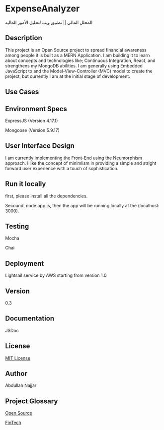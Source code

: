 # ExpenseAnalyzer
المحلل المالي || تطبيق ويب لتحليل الأمور المالية


## Description
This project is an Open Source project to spread financial awareness among people it is built as a MERN Application. I am building it to learn about concepts and technologies like; Continuous Integration, React, and strengthens my MongoDB abilities. I am generally using Embedded JavaScript to and the Model-View-Controller (MVC) model to create the project, but currently I am at the initial stage of development.

## Use Cases


## Environment Specs

ExpressJS (Version 4.17.1)

Mongoose (Version 5.9.17)


## User Interface Design
I am currently implementing the Front-End using the Neumorphism approach. I like the concept of minimlism in providing a simple and stright forward user experience with a touch of sophistication.

## Run it locally
first, please install all the dependencies.

Secound, node app.js, then the app will be running locally at the (localhost: 3000).


## Testing

Mocha

Chai


## Deployment
Lightsail service by AWS starting from version 1.0

## Version
0.3

## Documentation

JSDoc

## License
[MIT License](https://choosealicense.com/licenses/mit/)

## Author
Abdullah Najjar

## Project Glossary

[Open Source](https://opensource.com/resources/what-open-source)

[FinTech](https://en.wikipedia.org/wiki/Financial_technology)
